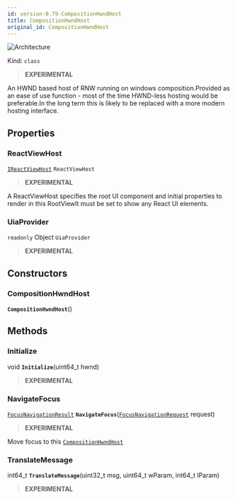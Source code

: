 ```yaml
---
id: version-0.79-CompositionHwndHost
title: CompositionHwndHost
original_id: CompositionHwndHost
---
```


![Architecture](https://img.shields.io/badge/architecture-new_only-blue)

Kind: `class`

> **EXPERIMENTAL**

An HWND based host of RNW running on windows composition.Provided as an ease of use function - most of the time HWND-less hosting would be preferable.In the long term this is likely to be replaced with a more modern hosting interface.

## Properties
### ReactViewHost
 [`IReactViewHost`](IReactViewHost) `ReactViewHost`

> **EXPERIMENTAL**

A ReactViewHost specifies the root UI component and initial properties to render in this RootViewIt must be set to show any React UI elements.

### UiaProvider
`readonly`  Object `UiaProvider`

> **EXPERIMENTAL**

## Constructors
### CompositionHwndHost
 **`CompositionHwndHost`**()

## Methods
### Initialize
void **`Initialize`**(uint64_t hwnd)

> **EXPERIMENTAL**

### NavigateFocus
[`FocusNavigationResult`](FocusNavigationResult) **`NavigateFocus`**([`FocusNavigationRequest`](FocusNavigationRequest) request)

> **EXPERIMENTAL**

Move focus to this [`CompositionHwndHost`](CompositionHwndHost)

### TranslateMessage
int64_t **`TranslateMessage`**(uint32_t msg, uint64_t wParam, int64_t lParam)

> **EXPERIMENTAL**
